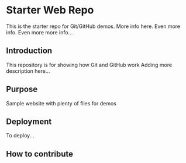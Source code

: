 # Starter Web Repo

This is the starter repo for Git/GitHub demos.
More info here.
Even more info.
Even more more info...

## Introduction

This repository is for showing how Git and GitHub work
Adding more description here...

## Purpose

Sample website with plenty of files for demos

## Deployment
To deploy...

## How to contribute

